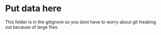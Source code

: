 # Put data here
This folder is in the gitignore so you dont have to worry about git freaking out because of large files.  
